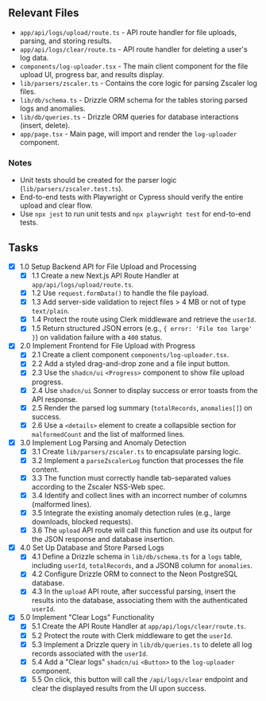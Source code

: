 ## Relevant Files

- `app/api/logs/upload/route.ts` - API route handler for file uploads, parsing, and storing results.
- `app/api/logs/clear/route.ts` - API route handler for deleting a user's log data.
- `components/log-uploader.tsx` - The main client component for the file upload UI, progress bar, and results display.
- `lib/parsers/zscaler.ts` - Contains the core logic for parsing Zscaler log files.
- `lib/db/schema.ts` - Drizzle ORM schema for the tables storing parsed logs and anomalies.
- `lib/db/queries.ts` - Drizzle ORM queries for database interactions (insert, delete).
- `app/page.tsx` - Main page, will import and render the `log-uploader` component.

### Notes

- Unit tests should be created for the parser logic (`lib/parsers/zscaler.test.ts`).
- End-to-end tests with Playwright or Cypress should verify the entire upload and clear flow.
- Use `npx jest` to run unit tests and `npx playwright test` for end-to-end tests.

## Tasks

- [x] 1.0 Setup Backend API for File Upload and Processing
  - [x] 1.1 Create a new Next.js API Route Handler at `app/api/logs/upload/route.ts`.
  - [x] 1.2 Use `request.formData()` to handle the file payload.
  - [x] 1.3 Add server-side validation to reject files > 4 MB or not of type `text/plain`.
  - [x] 1.4 Protect the route using Clerk middleware and retrieve the `userId`.
  - [x] 1.5 Return structured JSON errors (e.g., `{ error: 'File too large' }`) on validation failure with a `400` status.
- [x] 2.0 Implement Frontend for File Upload with Progress
  - [x] 2.1 Create a client component `components/log-uploader.tsx`.
  - [x] 2.2 Add a styled drag-and-drop zone and a file input button.
  - [x] 2.3 Use the `shadcn/ui` `<Progress>` component to show file upload progress.
  - [x] 2.4 Use `shadcn/ui` Sonner to display success or error toasts from the API response.
  - [x] 2.5 Render the parsed log summary (`totalRecords`, `anomalies[]`) on success.
  - [x] 2.6 Use a `<details>` element to create a collapsible section for `malformedCount` and the list of malformed lines.
- [x] 3.0 Implement Log Parsing and Anomaly Detection
  - [x] 3.1 Create `lib/parsers/zscaler.ts` to encapsulate parsing logic.
  - [x] 3.2 Implement a `parseZscalerLog` function that processes the file content.
  - [x] 3.3 The function must correctly handle tab-separated values according to the Zscaler NSS-Web spec.
  - [x] 3.4 Identify and collect lines with an incorrect number of columns (malformed lines).
  - [x] 3.5 Integrate the existing anomaly detection rules (e.g., large downloads, blocked requests).
  - [x] 3.6 The `upload` API route will call this function and use its output for the JSON response and database insertion.
- [x] 4.0 Set Up Database and Store Parsed Logs
  - [x] 4.1 Define a Drizzle schema in `lib/db/schema.ts` for a `logs` table, including `userId`, `totalRecords`, and a JSONB column for `anomalies`.
  - [x] 4.2 Configure Drizzle ORM to connect to the Neon PostgreSQL database.
  - [x] 4.3 In the `upload` API route, after successful parsing, insert the results into the database, associating them with the authenticated `userId`.
- [x] 5.0 Implement "Clear Logs" Functionality
  - [x] 5.1 Create the API Route Handler at `app/api/logs/clear/route.ts`.
  - [x] 5.2 Protect the route with Clerk middleware to get the `userId`.
  - [x] 5.3 Implement a Drizzle query in `lib/db/queries.ts` to delete all log records associated with the `userId`.
  - [x] 5.4 Add a "Clear logs" `shadcn/ui` `<Button>` to the `log-uploader` component.
  - [x] 5.5 On click, this button will call the `/api/logs/clear` endpoint and clear the displayed results from the UI upon success.
